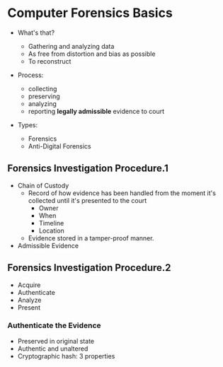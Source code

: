 # Computer Forensics Basics

- What's that?
    - Gathering and analyzing data
    - As free from distortion and bias as possible
    - To reconstruct

- Process:
    - collecting
    - preserving
    - analyzing
    - reporting **legally admissible** evidence to court

- Types:
    - Forensics
    - Anti-Digital Forensics

## Forensics Investigation Procedure.1

- Chain of Custody
    - Record of how evidence has been handled from the moment it's collected until it's presented to the court
        - Owner
        - When
        - Timeline
        - Location
    - Evidence stored in a tamper-proof manner.
- Admissible Evidence

## Forensics Investigation Procedure.2

- Acquire
- Authenticate
- Analyze
- Present

### Authenticate the Evidence

- Preserved in original state
- Authentic and unaltered
- Cryptographic hash: 3 properties